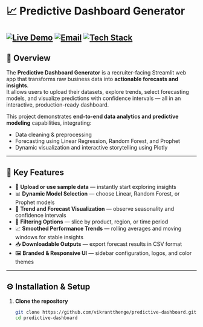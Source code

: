 # 📈 Predictive Dashboard Generator

[![Live Demo](https://img.shields.io/badge/🚀-Streamlit_App-red?style=for-the-badge)](#)
[![Email](https://img.shields.io/badge/Outlook-vikrantthenge@outlook.com-0078D4?style=for-the-badge&logo=microsoft-outlook&logoColor=white)](mailto:vikrantthenge@outlook.com)
[![Tech Stack](https://img.shields.io/badge/🧠-Python_·_Streamlit_·_Pandas_·_Scikit--learn_·_Prophet_·_Plotly-purple?style=for-the-badge)](#)
---

## 🚀 Overview
The **Predictive Dashboard Generator** is a recruiter-facing Streamlit web app that transforms raw business data into **actionable forecasts and insights**.  
It allows users to upload their datasets, explore trends, select forecasting models, and visualize predictions with confidence intervals — all in an interactive, production-ready dashboard.

This project demonstrates **end-to-end data analytics and predictive modeling** capabilities, integrating:
- Data cleaning & preprocessing  
- Forecasting using Linear Regression, Random Forest, and Prophet  
- Dynamic visualization and interactive storytelling using Plotly  

---

## 🎯 Key Features
- 📁 **Upload or use sample data** — instantly start exploring insights  
- 📊 **Dynamic Model Selection** — choose Linear, Random Forest, or Prophet models  
- 📅 **Trend and Forecast Visualization** — observe seasonality and confidence intervals  
- 🧠 **Filtering Options** — slice by product, region, or time period  
- 📈 **Smoothed Performance Trends** — rolling averages and moving windows for stable insights  
- 📥 **Downloadable Outputs** — export forecast results in CSV format  
- 🖼️ **Branded & Responsive UI** — sidebar configuration, logos, and color themes  

---

## ⚙️ Installation & Setup

1. **Clone the repository**
   ```bash
   git clone https://github.com/vikrantthenge/predictive-dashboard.git
   cd predictive-dashboard
